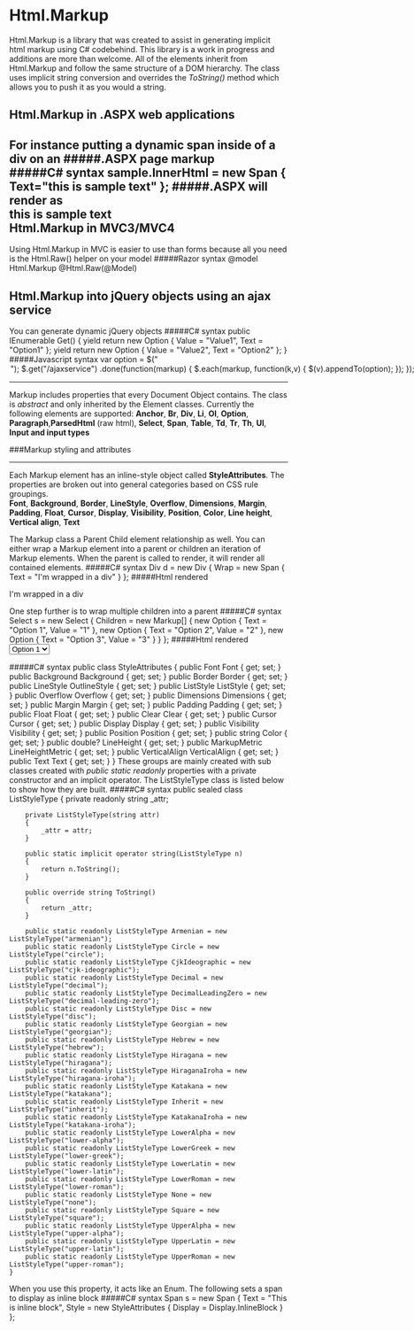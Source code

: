 Html.Markup 
==
Html.Markup is a library that was created to assist in generating implicit html markup using C\# codebehind.
This library is a work in progress and additions are more than welcome. All of the elements inherit from Html.Markup and follow the same structure of a DOM hierarchy.
The class uses implicit string conversion and overrides the *ToString()* method which allows you to push it as you would a string.

Html.Markup in .ASPX web applications
---

For instance putting a dynamic span inside of a div on an 
#####.ASPX page markup
	<div id="sample" runat="server"></div>
#####C\# syntax
	sample.InnerHtml = new Span
	{
		Text="this is sample text"
	};
#####.ASPX will render as
	<div id="sample" runat="server"><span>this is sample text</span></div>
Html.Markup in MVC3/MVC4
---
Using Html.Markup in MVC is easier to use than forms because all you need is the Html.Raw() helper on your model
#####Razor syntax
	@model Html.Markup
	@Html.Raw(@Model)

Html.Markup into jQuery objects using an ajax service
---
You can generate dynamic jQuery objects 
#####C\# syntax
	public IEnumerable<string> Get()
	{
		yield return new Option
		{
			Value = "Value1",
			Text = "Option1"
		};
		yield return new Option
		{
			Value = "Value2",
			Text = "Option2"
		};
	}
#####Javascript syntax
	var option = $("<option/>");
	$.get("/ajaxservice")
	.done(function(markup) {
		$.each(markup, function(k,v) {
			$(v).appendTo(option);
		});
	});
###Markup properties
- - -
Markup includes properties that every Document Object contains. The class is *abstract* and only inherited by the Element classes. Currently the following elements are supported:
**Anchor**,	**Br**, **Div**, **Li**, **Ol**, **Option**, **Paragraph**,**ParsedHtml** (raw html), **Select**, **Span**, **Table**, **Td**, **Tr**, **Th**, **Ul**, **Input and input types**  

###Markup styling and attributes
- - -
Each Markup element has an inline-style object called **StyleAttributes**. The properties are broken out into general categories based on CSS rule groupings.  
**Font**, **Background**, **Border**, **LineStyle**, **Overflow**, **Dimensions**, **Margin**, **Padding**, **Float**, **Cursor**, **Display**, **Visibility**, **Position**, **Color**, **Line height**, **Vertical align**, **Text**  
  
The Markup class a Parent Child element relationship as well. You can either wrap a Markup element into a parent or children an iteration of Markup elements. When the parent is called to render, it will render all contained elements.
#####C\# syntax
	Div d = new Div
	{
		Wrap = new Span
		{
			Text = "I'm wrapped in a div"
		}
	};
#####Html rendered
	<div><span>I'm wrapped in a div</span></div>
  
One step further is to wrap multiple children into a parent
#####C\# syntax
	Select s = new Select
	{
		Children = new Markup[]
		{
			new Option
			{
				Text = "Option 1",
				Value = "1"
			},
			new Option
			{
				Text = "Option 2",
				Value = "2"
			},
			new Option
			{
				Text = "Option 3",
				Value = "3"
			}
		}
	};
#####Html rendered
	<select>
		<option value="1">Option 1</option>
		<option value="2">Option 2</option>
		<option value="3">Option 3</option>
	</select>
  
#####C\# syntax
	public class StyleAttributes
    {
        public Font Font { get; set; }
        public Background Background { get; set; }
        public Border Border { get; set; }
        public LineStyle OutlineStyle { get; set; }
        public ListStyle ListStyle { get; set; }
        public Overflow Overflow { get; set; }
        public Dimensions Dimensions { get; set; }
        public Margin Margin { get; set; }
        public Padding Padding { get; set; }
        public Float Float { get; set; }
        public Clear Clear { get; set; }
        public Cursor Cursor { get; set; }
        public Display Display { get; set; }
        public Visibility Visibility { get; set; }
        public Position Position { get; set; }
        public string Color { get; set; }
        public double? LineHeight { get; set; }
        public MarkupMetric LineHeightMetric { get; set; }
        public VerticalAlign VerticalAlign { get; set; }
        public Text Text { get; set; }
	}
These groups are mainly created with sub classes created with *public static readonly* properties with a private constructor and an implicit operator. The ListStyleType class is listed below to show how they are built.
#####C\# syntax
	public sealed class ListStyleType
    {
		private readonly string _attr;

        private ListStyleType(string attr)
        {
            _attr = attr;
        }

        public static implicit operator string(ListStyleType n)
        {
            return n.ToString();
        }

        public override string ToString()
        {
            return _attr;
        }

        public static readonly ListStyleType Armenian = new ListStyleType("armenian");
        public static readonly ListStyleType Circle = new ListStyleType("circle");
        public static readonly ListStyleType CjkIdeographic = new ListStyleType("cjk-ideographic");
        public static readonly ListStyleType Decimal = new ListStyleType("decimal");
        public static readonly ListStyleType DecimalLeadingZero = new ListStyleType("decimal-leading-zero");
        public static readonly ListStyleType Disc = new ListStyleType("disc");
        public static readonly ListStyleType Georgian = new ListStyleType("georgian");
        public static readonly ListStyleType Hebrew = new ListStyleType("hebrew");
        public static readonly ListStyleType Hiragana = new ListStyleType("hiragana");
        public static readonly ListStyleType HiraganaIroha = new ListStyleType("hiragana-iroha");
        public static readonly ListStyleType Katakana = new ListStyleType("katakana");
        public static readonly ListStyleType Inherit = new ListStyleType("inherit");
        public static readonly ListStyleType KatakanaIroha = new ListStyleType("katakana-iroha");
        public static readonly ListStyleType LowerAlpha = new ListStyleType("lower-alpha");
        public static readonly ListStyleType LowerGreek = new ListStyleType("lower-greek");
        public static readonly ListStyleType LowerLatin = new ListStyleType("lower-latin");
        public static readonly ListStyleType LowerRoman = new ListStyleType("lower-roman");
        public static readonly ListStyleType None = new ListStyleType("none");
        public static readonly ListStyleType Square = new ListStyleType("square");
        public static readonly ListStyleType UpperAlpha = new ListStyleType("upper-alpha");
        public static readonly ListStyleType UpperLatin = new ListStyleType("upper-latin");
        public static readonly ListStyleType UpperRoman = new ListStyleType("upper-roman");
    }
When you use this property, it acts like an Enum. The following sets a span to display as inline block
#####C\# syntax
	Span s = new Span
	{
		Text = "This is inline block",
		Style = new StyleAttributes
		{
			Display = Display.InlineBlock
		}
	};